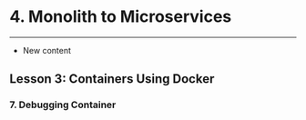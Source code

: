 # 4. Monolith to Microservices 
___
* New content 

## Lesson 3: Containers Using Docker

### 7. Debugging Container 


